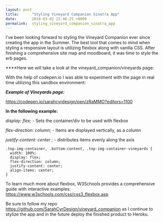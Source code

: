 ```yaml
---
layout: post
title:      "Styling Vineyard Companion Sinatra App"
date:       2018-03-02 22:46:25 +0000
permalink:  styling_vineyard_companion_sinatra_app
---
```


I've been looking forward to styling the Vineyard Companion ever since creating the app in the Summer.  The best tool that comes to mind when styling a responsive layout is utilizing flexbox along with vanilla CSS. After finishing a comprehensive site map and moodboard, it was time to style the erb pages.

****Here we will take a look at the vineyard_companion/vineyards page:

With the help of codepen.io I was able to experiment with the page in real time utilizing this sandbox environment:

***Example of Vineyards page:***

https://codepen.io/sarahcyrdesign/pen/zRaMMO?editors=1100

**In the following example:**

*display: flex;* - Sets the container/div to be used with flexbox

*flex-direction: column;* -  Items are displayed vertically, as a column

*justify-content: center ;* - distributes items evenly along the axis

```
.top-img-container, .bottom-content, .top-img-container-vineyards {
  width: 100%;
  display: flex;
  flex-direction: column;
  justify-content: center;
  align-items: center;
}
```

To learn much more about flexbox, W3Schools provides a comprehensive guide with interactive examples: https://www.w3schools.com/css/css3_flexbox.asp

Be sure to follow my repo https://github.com/SarahCyrDesign/vineyard_companion as I continue to stylize the app and in the future deploy the finished product to Heroku.
